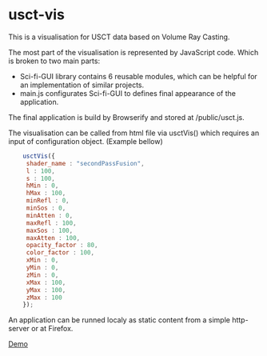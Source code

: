 # usct-vis
This is a visualisation for USCT data based on Volume Ray Casting.

The most part of the visualisation is represented by JavaScript code. Which is broken to two main parts:

* Sci-fi-GUI library contains 6 reusable modules, which can be helpful for an implementation of similar projects.
* main.js configurates Sci-fi-GUI to defines final appearance of the application. 

The final application is build by Browserify and stored at /public/usct.js. 

The visualisation can be called from html file via usctVis() which requires an input of configuration object. (Example bellow)

```JavaScript
    usctVis({
     shader_name : "secondPassFusion",             
     l : 100,
     s : 100,
     hMin : 0,
     hMax : 100,
     minRefl : 0,
     minSos : 0,
     minAtten : 0,  
     maxRefl : 100, 
     maxSos : 100, 
     maxAtten : 100,
     opacity_factor : 80, 
     color_factor : 100,
     xMin : 0,
     yMin : 0,
     zMin : 0,  
     xMax : 100, 
     yMax : 100, 
     zMax : 100
    });
```

An application can be runned localy as static content from a simple http-server or at Firefox.

[Demo](http://ipepc57.ipe.kit.edu:10002/)


